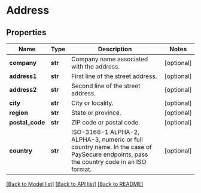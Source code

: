 # Address

## Properties
Name | Type | Description | Notes
------------ | ------------- | ------------- | -------------
**company** | **str** | Company name associated with the address. | [optional] 
**address1** | **str** | First line of the street address. | [optional] 
**address2** | **str** | Second line of the street address. | [optional] 
**city** | **str** | City or locality. | [optional] 
**region** | **str** | State or province. | [optional] 
**postal_code** | **str** | ZIP code or postal code. | [optional] 
**country** | **str** | ISO-3166-1  ALPHA-2, ALPHA-3, numeric or full country name. In the case of PaySecure endpoints, pass the country code in an ISO format. | [optional] 

[[Back to Model list]](../README.md#documentation-for-models) [[Back to API list]](../README.md#documentation-for-api-endpoints) [[Back to README]](../README.md)


